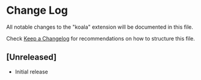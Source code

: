 # Change Log

All notable changes to the "koala" extension will be documented in this file.

Check [Keep a Changelog](http://keepachangelog.com/) for recommendations on how to structure this file.

## [Unreleased]

- Initial release
